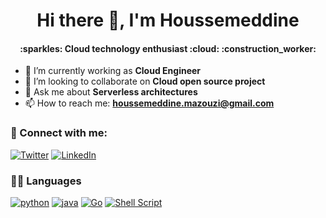 <div align="center">
<h1 align="center"> Hi there 👋, I'm Houssemeddine </h1>
<h4 align="center"> :sparkles: Cloud technology enthusiast :cloud: :construction_worker: </h4>
</div>


- 🔭 I’m currently working as **Cloud Engineer**
- 👯 I’m looking to collaborate on **Cloud open source project**
- 💬 Ask me about **Serverless architectures**
- 📫 How to reach me: **houssemeddine.mazouzi@gmail.com**


### 🤝 Connect with me:

[![Twitter](https://img.shields.io/badge/Twitter-1DA1F2?style=for-the-badge&logo=twitter&logoColor=white)](https://twitter.com/hemazouzi)
[![LinkedIn](https://img.shields.io/badge/LinkedIn-0077B5?style=for-the-badge&logo=linkedin&logoColor=white)](https://www.linkedin.com/in/houssemeddine-mazouzi-me/)

### 🧑‍💻 Languages

[![python](https://img.shields.io/badge/Python-FFD43B?style=for-the-badge&logo=python&logoColor=darkgreen)](https://www.python.org/)
[![java](https://img.shields.io/badge/Java-ED8B00?style=for-the-badge&logo=java&logoColor=white)](https://www.java.com/en/)
[![Go](https://img.shields.io/badge/go-%2300ADD8.svg?style=for-the-badge&logo=go&logoColor=white)](https://go.dev/)
[![Shell Script](https://img.shields.io/badge/shell_script-%23121011.svg?style=for-the-badge&logo=gnu-bash&logoColor=white)](https://google.github.io/styleguide/shellguide.html)
